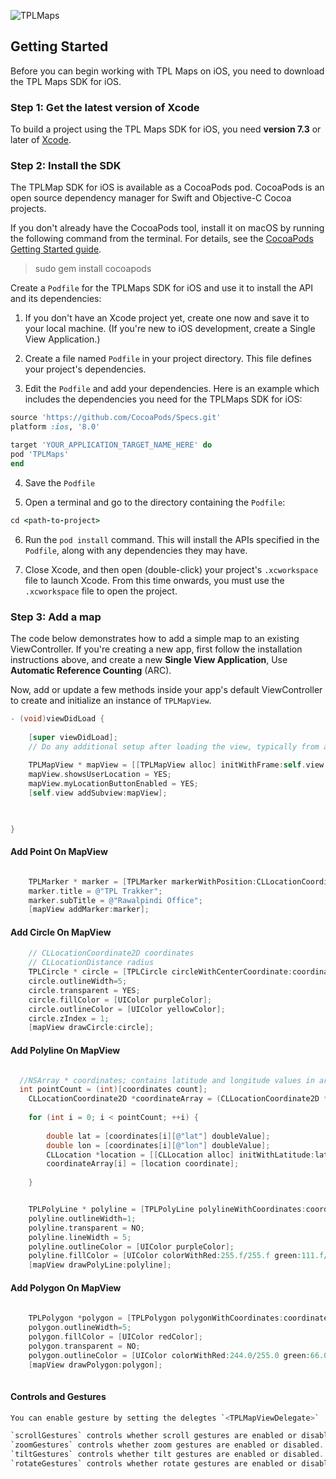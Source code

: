 ![TPLMaps](https://dl.dropboxusercontent.com/s/ks2tbo6ghpwwda0/TPLMapsLogo.png)

## Getting Started
Before you can begin working with TPL Maps on iOS, you need to download the TPL Maps SDK for iOS.

### Step 1: Get the latest version of Xcode
To build a project using the TPL Maps SDK for iOS, you need **version 7.3** or later of [Xcode](https://developer.apple.com/xcode/).

### Step 2: Install the SDK


The TPLMap SDK for iOS is available as a CocoaPods pod. CocoaPods is an open source dependency manager for Swift and Objective-C Cocoa projects.

If you don't already have the CocoaPods tool, install it on macOS by running the following command from the terminal. For details, see the [CocoaPods Getting Started guide](https://guides.cocoapods.org/using/getting-started.html).

> sudo gem install cocoapods

Create a `Podfile` for the TPLMaps SDK for iOS and use it to install the API and its dependencies:

1. If you don't have an Xcode project yet, create one now and save it to your local machine. (If you're new to iOS development, create a Single View Application.)

2. Create a file named `Podfile` in your project directory. This file defines your project's dependencies. 

3. Edit the `Podfile` and add your dependencies. Here is an example which includes the dependencies you need for the TPLMaps SDK for iOS:

```ruby
source 'https://github.com/CocoaPods/Specs.git'
platform :ios, '8.0'

target 'YOUR_APPLICATION_TARGET_NAME_HERE' do
pod 'TPLMaps'
end
```

4. Save the `Podfile`

5. Open a terminal and go to the directory containing the `Podfile`:
```ruby
cd <path-to-project>
```

6. Run the `pod install` command. This will install the APIs specified in the `Podfile`, along with any dependencies they may have.

7. Close Xcode, and then open (double-click) your project's `.xcworkspace` file to launch Xcode. From this time onwards, you must use the `.xcworkspace` file to open the project.

### Step 3: Add a map
The code below demonstrates how to add a simple map to an existing ViewController. If you're creating a new app, first follow the installation instructions above, and create a new **Single View Application**, Use **Automatic Reference Counting** (ARC).

Now, add or update a few methods inside your app's default ViewController to create and initialize an instance of `TPLMapView`.

```objective-c
- (void)viewDidLoad {
    
    [super viewDidLoad];
    // Do any additional setup after loading the view, typically from a nib.
    
    TPLMapView * mapView = [[TPLMapView alloc] initWithFrame:self.view.frame];
    mapView.showsUserLocation = YES;
    mapView.myLocationButtonEnabled = YES;
    [self.view addSubview:mapView];


    
}

```

#### Add Point On MapView
```objective-c

    TPLMarker * marker = [TPLMarker markerWithPosition:CLLocationCoordinate2DMake(33.522484, 73.094552)];
    marker.title = @"TPL Trakker";
    marker.subTitle = @"Rawalpindi Office";
    [mapView addMarker:marker];

```

#### Add Circle On MapView
```objective-c
    // CLLocationCoordinate2D coordinates
    // CLLocationDistance radius
    TPLCircle * circle = [TPLCircle circleWithCenterCoordinate:coordinates radius:radius];
    circle.outlineWidth=5;
    circle.transparent = YES;
    circle.fillColor = [UIColor purpleColor];
    circle.outlineColor = [UIColor yellowColor];
    circle.zIndex = 1;
    [mapView drawCircle:circle];

```

#### Add Polyline On MapView
```objective-c

  //NSArray * coordinates; contains latitude and longitude values in array.
  int pointCount = (int)[coordinates count];
    CLLocationCoordinate2D *coordinateArray = (CLLocationCoordinate2D *)malloc(pointCount * sizeof(CLLocationCoordinate2D));
    
    for (int i = 0; i < pointCount; ++i) {
        
        double lat = [coordinates[i][@"lat"] doubleValue];
        double lon = [coordinates[i][@"lon"] doubleValue];
        CLLocation *location = [[CLLocation alloc] initWithLatitude:lat longitude:lon];
        coordinateArray[i] = [location coordinate];
        
    }


    TPLPolyLine * polyline = [TPLPolyLine polylineWithCoordinates:coordinateArray count:pointCount];
    polyline.outlineWidth=1;
    polyline.transparent = NO;
    polyline.lineWidth = 5;
    polyline.outlineColor = [UIColor purpleColor];
    polyline.fillColor = [UIColor colorWithRed:255.f/255.f green:111.f/255.f blue:105.f/255.f alpha:.1f];
    [mapView drawPolyLine:polyline];


```
#### Add Polygon On MapView
```objective-c
    
    TPLPolygon *polygon = [TPLPolygon polygonWithCoordinates:coordinateArray count:pointCount];
    polygon.outlineWidth=5;
    polygon.fillColor = [UIColor redColor];
    polygon.transparent = NO;
    polygon.outlineColor = [UIColor colorWithRed:244.0/255.0 green:66.0/255.0 blue:226.0/255.0 alpha:1.0];
    [mapView drawPolygon:polygon];
    
```
#### Controls and Gestures
```objective-c
You can enable gesture by setting the delegtes `<TPLMapViewDelegate>`

`scrollGestures` controls whether scroll gestures are enabled or disabled. If enabled, users may swipe to pan the camera.
`zoomGestures` controls whether zoom gestures are enabled or disabled. If enabled, users may double tap, two-finger tap, or pinch to zoom the camera. Note that double tapping or pinching when scrollGestures are enabled may pan the camera to the specified point.
`tiltGestures` controls whether tilt gestures are enabled or disabled. If enabled, users may use a two-finger vertical down or up swipe to tilt the camera.
`rotateGestures` controls whether rotate gestures are enabled or disabled. If enabled, users may use a two-finger rotate gesture to rotate the camera.

```



